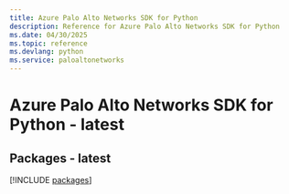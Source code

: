 ```yaml
---
title: Azure Palo Alto Networks SDK for Python
description: Reference for Azure Palo Alto Networks SDK for Python
ms.date: 04/30/2025
ms.topic: reference
ms.devlang: python
ms.service: paloaltonetworks
---
```

# Azure Palo Alto Networks SDK for Python - latest
## Packages - latest
[!INCLUDE [packages](palo-alto-networks-index.md)]